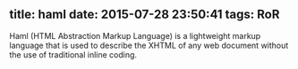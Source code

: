 title: haml
date: 2015-07-28 23:50:41
tags: RoR
---
Haml (HTML Abstraction Markup Language) is a lightweight markup language that is used to describe the XHTML of any web document without the use of traditional inline coding.
